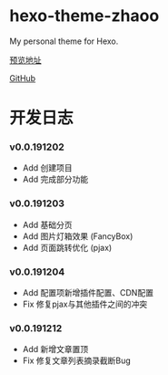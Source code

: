 # hexo-theme-zhaoo

 My personal theme for Hexo.

[预览地址](https://note.izhaoo.com)

[GitHub](https://github.com/izhaoo/hexo-theme-zhaoo)

# 开发日志

### v0.0.191202

* Add 创建项目
* Add 完成部分功能

### v0.0.191203

* Add 基础分页
* Add 图片灯箱效果 (FancyBox)
* Add 页面跳转优化 (pjax)

### v0.0.191204

* Add 配置项新增插件配置、CDN配置
* Fix 修复pjax与其他插件之间的冲突

### v0.0.191212

* Add 新增文章置顶
* Fix 修复文章列表摘录截断Bug